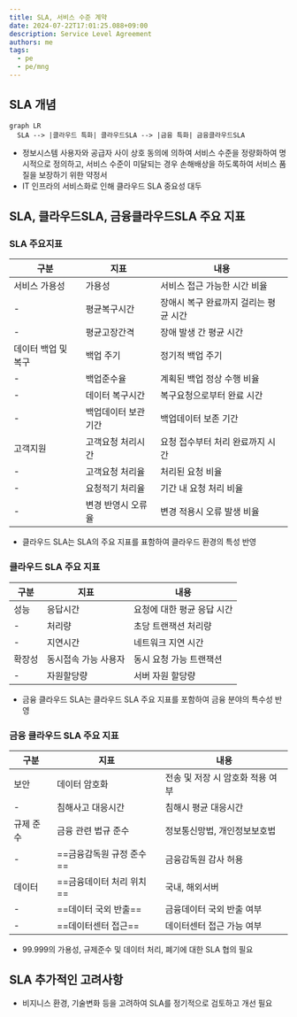 ```yaml
---
title: SLA, 서비스 수준 계약
date: 2024-07-22T17:01:25.088+09:00
description: Service Level Agreement
authors: me
tags:
  - pe
  - pe/mng
---
```


## SLA 개념

```mermaid
graph LR
  SLA --> |클라우드 특화| 클라우드SLA --> |금융 특화| 금융클라우드SLA
```

- 정보시스템 사용자와 공급자 사이 상호 동의에 의하여 서비스 수준을 정량화하여 명시적으로 정의하고, 서비스 수준이 미달되는 경우 손해배상을 하도록하여 서비스 품질을 보장하기 위한 약정서
- IT  인프라의 서비스화로 인해 클라우드 SLA 중요성 대두

## SLA, 클라우드SLA, 금융클라우드SLA 주요 지표

### SLA 주요지표

| 구분 | 지표 | 내용 |
| --- | --- | --- |
| 서비스 가용성 | 가용성 | 서비스 접근 가능한 시간 비율 |
| - | 평균복구시간 | 장애시 복구 완료까지 걸리는 평균 시간 |
| - | 평균고장간격 | 장애 발생 간 평균 시간 |
| 데이터 백업 및 복구 | 백업 주기 | 정기적 백업 주기 |
| - | 백업준수율 | 계획된 백업 정상 수행 비율 |
| - | 데이터 복구시간 | 복구요청으로부터 완료 시간 |
| - | 백업데이터 보관기간 | 백업데이터 보존 기간 |
| 고객지원 | 고객요청 처리시간 | 요청 접수부터 처리 완료까지 시간 |
| - | 고객요청 처리율 | 처리된 요청 비율 |
| - | 요청적기 처리율 | 기간 내 요청 처리 비율 |
| - | 변경 반영시 오류율 | 변경 적용시 오류 발생 비율 |

- 클라우드 SLA는 SLA의 주요 지표를 표함하여 클라우드 환경의 특성 반영

### 클라우드 SLA 주요 지표

| 구분 | 지표 | 내용 |
| --- | --- | --- |
| 성능 | 응답시간 | 요청에 대한 평균 응답 시간 |
| - | 처리량 | 초당 트랜잭션 처리량 |
| - | 지연시간 | 네트워크 지연 시간 |
| 확장성 | 동시접속 가능 사용자 | 동시 요청 가능 트랜잭션 |
| - | 자원할당량 | 서버 자원 할당량 |

- 금융 클라우드 SLA는 클라우드 SLA 주요 지표를 포함하여 금융 분야의 특수성 반영

### 금융 클라우드 SLA 주요 지표

| 구분 | 지표 | 내용 |
| --- | --- | --- |
| 보안 | 데이터 암호화 | 전송 및 저장 시 암호화 적용 여부 |
| - | 침해사고 대응시간 | 침해시 평균 대응시간 |
| 규제 준수 | 금융 관련 법규 준수 | 정보통신망법, 개인정보보호법 |
| - | ==금융감독원 규정 준수== | 금융감독원 감사 허용 |
| 데이터 | ==금융데이터 처리 위치== | 국내, 해외서버 |
| - | ==데이터 국외 반출== | 금융데이터 국외 반출 여부 |
| - | ==데이터센터 접근== | 데이터센터 접근 가능 여부 |

- 99.999의 가용성, 규제준수 및 데이터 처리, 폐기에 대한 SLA 협의 필요

## SLA 추가적인 고려사항

- 비지니스 환경, 기술변화 등을 고려하여 SLA를 정기적으로 검토하고 개선 필요
